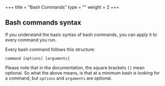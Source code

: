 +++
title = "Bash Commands"
type = ""
weight = 2
+++

## Bash commands syntax

If you understand the basic syntax of bash commands, you can apply it to every command you run.

Every bash command follows this structure:

`command [options] [arguments]`

Please note that in the documentation, the square brackets `[]` mean optional. 
So what the above means, is that at a minimum bash is looking for a command, but `options` and `arguments` are optional.

